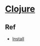 # [Clojure](https://clojure.org/)



## Ref

- [Install](https://clojure.org/guides/getting_started)
